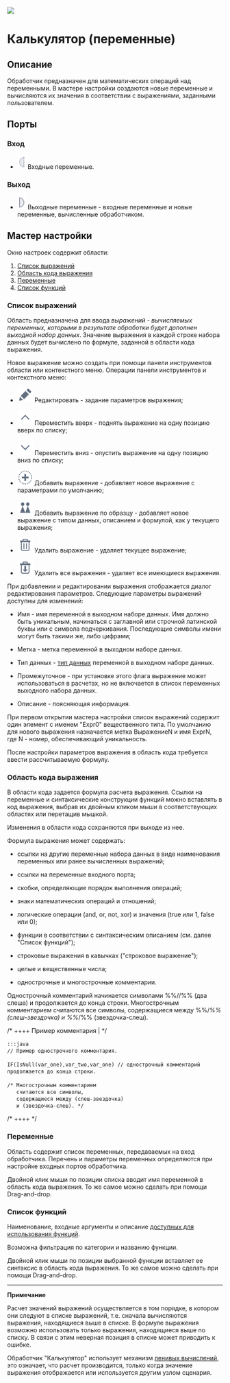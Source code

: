 ![ ](/app/icons/component_18/component_default-21.svg)
# Калькулятор (переменные)

## Описание

Обработчик предназначен для математических операций над переменными. В мастере настройки создаются новые переменные и вычисляются их значения в соответствии с выражениями, заданными пользователем.

## Порты

### Вход

 * ![](/media/app/processors/optional_input_variable_inactive.svg) Входные переменные.

### Выход

 * ![](/media/app/processors/output_variable_inactive.svg) Выходные переменные - входные переменные и новые переменные, вычисленные обработчиком.

## Мастер настройки

Окно настроек содержит области:

 1.  [Список выражений](#список_выражений)
 2.  [Область кода выражения](#область_кода_выражения)
 3.  [Переменные](#переменные)
 4.  [Список функций](#список_функций)

### Список выражений


Область предназначена для ввода *выражений - вычисляемых переменных, которыми в результате обработки будет дополнен выходной набор данных*. Значение выражения в каждой строке набора данных будет вычислено по формуле, заданной в области кода выражения.

Новое выражение можно создать при помощи панели инструментов области или контекстного меню. Операции панели инструментов и контекстного меню: 

*  ![](/media/app/icons/toolbar_18/toolbar_18_28.svg) Редактировать - задание параметров выражения; 

*  ![](/media/app/icons/toolbar_18/toolbar_18_21.svg) Переместить вверх - поднять выражение на одну позицию вверх по списку;

*  ![](/media/app/icons/toolbar_18/toolbar_18_20.svg) Переместить вниз - опустить выражение на одну позицию вниз по списку;

*  ![](/media/app/icons/toolbar_18/toolbar_18_27.svg) Добавить выражение - добавляет новое выражение с параметрами по умолчанию;

*  ![](/media/app/icons/toolbar_18/toolbar_18_112.svg) Добавить выражение по образцу - добавляет новое выражение с типом данных, описанием и формулой, как у текущего выражения;

*  ![](/media/app/icons/toolbar_18/toolbar_18_8.svg) Удалить выражение - удаляет текущее выражение;

*  ![](/media/app/icons/toolbar_18/toolbar_18_127.svg) Удалить все выражения - удаляет все имеющиеся выражения.

При добавлении и редактировании выражения отображается диалог редактирования параметров. Следующие параметры выражений доступны для изменений:
 

*  Имя - имя переменной в выходном наборе данных. Имя должно быть уникальным, начинаться с заглавной или строчной латинской буквы или с символа подчеркивания. Последующие символы имени могут быть такими же, либо цифрами; 

*  Метка - метка переменной в выходном наборе данных.

*  Тип данных - [тип данных](/app/glossary/datatypes.md) переменной в выходном наборе данных. 

*  Промежуточное - при установке этого флага выражение может использоваться в расчетах, но не включается в список переменных выходного набора данных.

*  Описание - поясняющая информация.

При первом открытии мастера настройки список выражений содержит один элемент с именем "Expr0" вещественного типа. По умолчанию для нового выражения назначается метка ВыражениеN и имя ExprN, где N - номер, обеспечивающий уникальность.

После настройки параметров выражения в область кода требуется ввести рассчитываемую формулу.

### Область кода выражения

В области кода задается формула расчета выражения. Ссылки на переменные и синтаксические конструкции функций можно вставлять в код выражения, выбрав их двойным кликом мыши в соответствующих областях или перетащив мышкой. 

Изменения в области кода сохраняются при выходе из нее.

Формула выражения может содержать:


*  ссылки на другие переменные набора данных в виде наименования переменных или ранее вычисленных выражений;

*  ссылки на переменные входного порта;

*  скобки, определяющие порядок выполнения операций;

*  знаки математических операций и отношений;

*  логические операции (and, or, not, xor) и значения (true или 1, false или 0);

*  функции в соответствии с синтаксическим описанием (см. далее "Список функций");

*  строковые выражения в кавычках ("строковое выражение");

*  целые и вещественные числа;

*  однострочные и многострочные комментарии. 

Однострочный комментарий начинается символами %%//%% (два слеша) и продолжается до конца строки. Многострочным комментарием считаются все символы, содержащиеся между %%/*%% (слеш-звездочка) и %%*/%% (звездочка-слеш).

/* ++++ Пример комментария | */

	:::java
	// Пример однострочного комментария.
	
	IF(IsNull(var_one),var_two,var_one) // однострочный комментарий продолжается до конца строки. 
	
	/* Многострочным комментарием 
	   считаются все символы,
	   содержащиеся между (слеш-звездочка)
	   и (звездочка-слеш). */ 
	

/* ++++ */
### Переменные

Область содержит список переменных, передаваемых на вход обработчика. Перечень и параметры переменных определяются при настройке входных портов обработчика. 

Двойной клик мыши по позиции списка вводит имя переменной в область кода выражения. То же самое можно сделать при помощи Drag-and-drop.


### Список функций

Наименование, входные аргументы и описание [доступных для использования функций](/app/processors/transformation/calc/func.md). 

Возможна фильтрация по категории и названию функции.

Двойной клик мыши по позиции выбранной функции вставляет ее синтаксис в область кода выражения. То же самое можно сделать при помощи Drag-and-drop.

----

**Примечание**

Расчет значений выражений осуществляется в том порядке, в котором они следуют в списке выражений, т.е. сначала вычисляются выражения, находящиеся выше в списке. В формуле выражения возможно использовать только выражения, находящиеся выше по списку. В связи с этим неверная позиция в списке может приводить к ошибке.

Обработчик "Калькулятор" использует механизм [ленивых вычислений](/app/glossary/lazyevaluation.md), это означает, что расчет производится, только когда значение выражения отображается или используется другим узлом сценария. 
